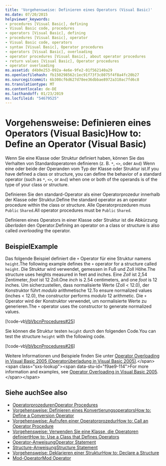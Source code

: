 ```yaml
---
title: 'Vorgehensweise: Definieren eines Operators (Visual Basic)'
ms.date: 07/20/2015
helpviewer_keywords:
- procedures [Visual Basic], defining
- Visual Basic code, procedures
- operators [Visual Basic], defining
- procedures [Visual Basic], operator
- Visual Basic code, operators
- syntax [Visual Basic], Operator procedures
- operators [Visual Basic], overloading
- operator procedures [Visual Basic], about operator procedures
- return values [Visual Basic], Operator procedures
- operator overloading
ms.assetid: d4b0e253-092a-4e6e-9fe2-01f562140a29
ms.openlocfilehash: fb150298562c1ec91f73f3c8075f4f8a4fc20b27
ms.sourcegitcommit: 6b308cf6d627d78ee36dbbae8972a310ac7fd6c8
ms.translationtype: MT
ms.contentlocale: de-DE
ms.lasthandoff: 01/23/2019
ms.locfileid: "54679525"
---
```

# <a name="how-to-define-an-operator-visual-basic"></a><span data-ttu-id="f9ae9-102">Vorgehensweise: Definieren eines Operators (Visual Basic)</span><span class="sxs-lookup"><span data-stu-id="f9ae9-102">How to: Define an Operator (Visual Basic)</span></span>
<span data-ttu-id="f9ae9-103">Wenn Sie eine Klasse oder Struktur definiert haben, können Sie das Verhalten von Standardoperatoren definieren (z. B. `*`, `<>`, oder `And`) Wenn eine oder beide der Operanden vom Typ der Klasse oder Struktur ist.</span><span class="sxs-lookup"><span data-stu-id="f9ae9-103">If you have defined a class or structure, you can define the behavior of a standard operator (such as `*`, `<>`, or `And`) when one or both of the operands is of the type of your class or structure.</span></span>  
  
 <span data-ttu-id="f9ae9-104">Definieren Sie den standard-Operator als einer Operatorprozedur innerhalb der Klasse oder Struktur.</span><span class="sxs-lookup"><span data-stu-id="f9ae9-104">Define the standard operator as an operator procedure within the class or structure.</span></span> <span data-ttu-id="f9ae9-105">Alle Operatorprozeduren muss `Public` `Shared`.</span><span class="sxs-lookup"><span data-stu-id="f9ae9-105">All operator procedures must be `Public` `Shared`.</span></span>  
  
 <span data-ttu-id="f9ae9-106">Definieren eines Operators in einer Klasse oder Struktur ist die Abkürzung *überladen* den Operator.</span><span class="sxs-lookup"><span data-stu-id="f9ae9-106">Defining an operator on a class or structure is also called *overloading* the operator.</span></span>  
  
## <a name="example"></a><span data-ttu-id="f9ae9-107">Beispiel</span><span class="sxs-lookup"><span data-stu-id="f9ae9-107">Example</span></span>  
 <span data-ttu-id="f9ae9-108">Das folgende Beispiel definiert die `+` Operator für eine Struktur namens `height`.</span><span class="sxs-lookup"><span data-stu-id="f9ae9-108">The following example defines the `+` operator for a structure called `height`.</span></span> <span data-ttu-id="f9ae9-109">Die Struktur wird verwendet, gemessen in Fuß und Zoll Höhe.</span><span class="sxs-lookup"><span data-stu-id="f9ae9-109">The structure uses heights measured in feet and inches.</span></span> <span data-ttu-id="f9ae9-110">Eine *Zoll* ist 2,54 Zentimeter, *foot* ist 12 Zoll.</span><span class="sxs-lookup"><span data-stu-id="f9ae9-110">One *inch* is 2.54 centimeters, and one *foot* is 12 inches.</span></span> <span data-ttu-id="f9ae9-111">Um sicherzustellen, dass normalisierte Werte (Zoll < 12.0), der Konstruktor führt *modulo* arithmetische 12.</span><span class="sxs-lookup"><span data-stu-id="f9ae9-111">To ensure normalized values (inches < 12.0), the constructor performs *modulo* 12 arithmetic.</span></span> <span data-ttu-id="f9ae9-112">Die `+` Operator wird der Konstruktor verwendet, um normalisierte Werte zu generieren.</span><span class="sxs-lookup"><span data-stu-id="f9ae9-112">The `+` operator uses the constructor to generate normalized values.</span></span>  
  
 [!code-vb[VbVbcnProcedures#25](./codesnippet/VisualBasic/how-to-define-an-operator_1.vb)]  
  
 <span data-ttu-id="f9ae9-113">Sie können die Struktur testen `height` durch den folgenden Code.</span><span class="sxs-lookup"><span data-stu-id="f9ae9-113">You can test the structure `height` with the following code.</span></span>  
  
 [!code-vb[VbVbcnProcedures#26](./codesnippet/VisualBasic/how-to-define-an-operator_2.vb)]  
  
 <span data-ttu-id="f9ae9-114">Weitere Informationen und Beispiele finden Sie unter [Operator Overloading in Visual Basic 2005 (Operatorüberladung in Visual Basic 2005)](https://msdn.microsoft.com/library/ms379613(v=vs.80).aspx).</span><span class="sxs-lookup"><span data-stu-id="f9ae9-114">For more information and examples, see [Operator Overloading in Visual Basic 2005](https://msdn.microsoft.com/library/ms379613(v=vs.80).aspx).</span></span>  
  
## <a name="see-also"></a><span data-ttu-id="f9ae9-115">Siehe auch</span><span class="sxs-lookup"><span data-stu-id="f9ae9-115">See also</span></span>
- [<span data-ttu-id="f9ae9-116">Operatorprozeduren</span><span class="sxs-lookup"><span data-stu-id="f9ae9-116">Operator Procedures</span></span>](./operator-procedures.md)
- [<span data-ttu-id="f9ae9-117">Vorgehensweise: Definieren eines Konvertierungsoperators</span><span class="sxs-lookup"><span data-stu-id="f9ae9-117">How to: Define a Conversion Operator</span></span>](./how-to-define-a-conversion-operator.md)
- [<span data-ttu-id="f9ae9-118">Vorgehensweise: Aufrufen einer Operatorprozedur</span><span class="sxs-lookup"><span data-stu-id="f9ae9-118">How to: Call an Operator Procedure</span></span>](./how-to-call-an-operator-procedure.md)
- [<span data-ttu-id="f9ae9-119">Vorgehensweise: Verwenden Sie eine Klasse, die Operatoren definiert</span><span class="sxs-lookup"><span data-stu-id="f9ae9-119">How to: Use a Class that Defines Operators</span></span>](./how-to-use-a-class-that-defines-operators.md)
- [<span data-ttu-id="f9ae9-120">Operator-Anweisung</span><span class="sxs-lookup"><span data-stu-id="f9ae9-120">Operator Statement</span></span>](../../../../visual-basic/language-reference/statements/operator-statement.md)
- [<span data-ttu-id="f9ae9-121">Structure-Anweisung</span><span class="sxs-lookup"><span data-stu-id="f9ae9-121">Structure Statement</span></span>](../../../../visual-basic/language-reference/statements/structure-statement.md)
- [<span data-ttu-id="f9ae9-122">Vorgehensweise: Deklarieren einer Struktur</span><span class="sxs-lookup"><span data-stu-id="f9ae9-122">How to: Declare a Structure</span></span>](../../../../visual-basic/programming-guide/language-features/data-types/how-to-declare-a-structure.md)
- [<span data-ttu-id="f9ae9-123">Mod-Operator</span><span class="sxs-lookup"><span data-stu-id="f9ae9-123">Mod Operator</span></span>](../../../../visual-basic/language-reference/operators/mod-operator.md)
